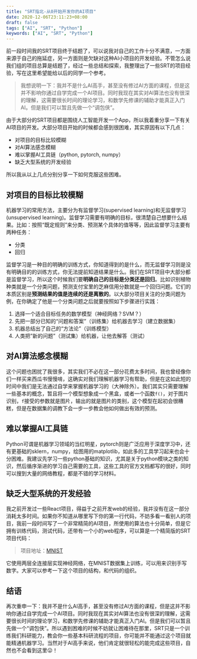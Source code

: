 ```yaml
---
title: "SRT指北-从0开始开发你的AI项目"
date: 2020-12-06T23:11:23+08:00
draft: false
tags: ["AI", "SRT", "Python"]
keywords: ["AI", "SRT", "Python"]
---
```


前一段时间我的SRT项目终于结题了，可以说我对自己的工作十分不满意，一方面来源于自己的拖延症，另一方面则是欠缺对这种AI小项目的开发经验。不管怎么说我们组的项目总算是结题了，经过一些总结和探索，我整理出了一些SRT的项目经验，写在这里希望能给以后的同学一个参考。

> 我想说明一下：我并不是什么AI高手，甚至没有修过AI方面的课程，但是这并不影响你通过自学完成一个AI项目。同时我现在其实对AI算法也没有很深的理解，这需要很长时间的理论学习，和数学先修课的辅助才能真正入门AI。但是我们可以暂且先做一个“调包侠”。

<!--more-->

由于大部分的SRT项目都是围绕人工智能开发一个App，所以我着重分享一下有关AI项目的开发。大部分项目开始的时候都会感到很困难，其实原因有以下几点：

- 对项目的目标比较模糊
- 对AI算法感念模糊
- 难以掌握AI工具链（python, pytorch, numpy）
- 缺乏大型系统的开发经验

所以我从以上几点分别分享一下如何克服这些困难。

## 对项目的目标比较模糊

机器学习的常用方法，主要分为有监督学习(supervised learning)和无监督学习(unsupervised learning)。监督学习需要有明确的目标，很清楚自己想要什么结果。比如：按照“既定规则”来分类、预测某个具体的值等等，因此监督学习主要有两种任务：

- 分类
- 回归

监督学习是一种目的明确的训练方式，你知道得到的是什么，而无监督学习则是没有明确目的的训练方式，你无法提前知道结果是什么。我们在SRT项目中大部分都是监督学习，所以这个时候我们要**明确自己的目标是分类还是回归**。比如识别植物种类就是一个分类问题，预测支付宝里的芝麻信用分数就是一个回归问题。它们的本质区别是**预测结果的值是连续的还是离散的**。以大部分项目关注的分类问题为例，在你确定了他是一个分类问题之后就要按照如下步骤进行实践：

1. 选择一个适合目标任务的数学模型（神经网络？SVM？）
2. 先把一部分已知的“问题和答案”（训练集）给机器去学习（建立数据集）
3. 机器总结出了自己的“方法论”（训练模型）
4. 人类把”新的问题”（测试集）给机器，让他去解答（测试）


## 对AI算法感念模糊

这个问题也困扰了我很多，其实我们不必在这一部分花费太多时间，我也曾经像你们一样买来西瓜书慢慢啃，这确实对我们理解机器学习有帮助，但是在这如此短的时间中我们是无法通过自学来掌握机器学习的（大神除外）。我们其实只需要理解一些基本的概念，暂且将一个模型想象成一个黑盒，或者一个函数`f()`，对于图片识别，`f`接受的参数就是图片，输出的就是图片的类别，这个模型在起初会很糟糕，但是在数据集的调教下会一步一步教会他如何做出有效的预测。

## 难以掌握AI工具链

Python可谓是机器学习领域的当红明星，pytorch则是广泛应用于深度学习中，还有更基础的sklern，numpy，绘图用的matplotlib，如此多的工具学习起来也会十分困难。我建议先学习一些python基础的知识，尤其是关于python模块之类的知识，然后循序渐进的学习自己需要的工具，这些工具的官方文档都写的很好，同时可以搜到大量的网络教程，都是不错的学习材料。

## 缺乏大型系统的开发经验

我之前开发过一些React项目，得益于之前开发web的经验，我并没有在这一部分消耗太多时间。如果你不知道从哪里写下你的第一行代码，不妨多看一看别人的项目，我前一段时间写了一个非常精简的AI项目，所使用的算法也十分简单，但是它拥有训练代码，测试代码，还带有一个小的web程序，可以算是一个精简版的SRT项目代码：

> 项目地址：[MNIST](https://github.com/clysto/MNIST)

它使用两层全连接层实现神经网络，在MNIST数据集上训练，可以用来识别手写数字。大家可以参考一下这个项目的结构，和代码的组织。

## 结语

再次重申一下：我并不是什么AI高手，甚至没有修过AI方面的课程，但是这并不影响你通过自学完成一个AI项目。同时我现在其实对AI算法也没有很深的理解，这需要很长时间的理论学习，和数学先修课的辅助才能真正入门AI。但是我们可以暂且先做一个“调包侠”。所以遇到困难的时候不妨就让困难待在那里，SRT只是一个训练我们科研能力，教会你一些基本科研流程的项目，你可能并不能通过这个项目就能精通机器学习。当然对于AI高手来说，他们肯定就很轻松的能完成这些项目，自然也不会看到这里😛！
